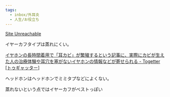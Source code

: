 ```yaml
---
tags:
  - inbox/外耳炎
  - 人生/お役立ち
---
```

[Site Unreachable](http://jin115.com/archives/52433346.html)

イヤーカフタイプは蒸れにくい。

[イヤホンの長時間着用で「耳カビ」が繁殖するという記事に、実際にカビが生えた人の治療体験や耳穴を塞がないイヤホンの情報などが寄せられる - Togetter [トゥギャッター]](https://togetter.com/li/2597984)

ヘッドホンはヘッドホンでミミタプなどによくない。

蒸れないという点ではイヤーカフがベストっぽい

